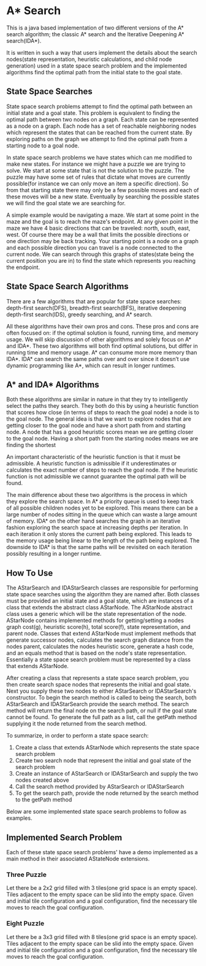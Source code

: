 # A* Search

This is a java based implementation of two different versions of the A* search algorithm; the classic A* search and the
Iterative Deepening A* search(IDA*).
 
It is written in such a way that users implement the details about the search nodes(state representation, heuristic 
calculations, and child node generation) used in a state space search problem and the implemented algorithms find the
optimal path from the initial state to the goal state.


## State Space Searches

State space search problems attempt to find the optimal path between an initial state and a goal state. This problem is
equivalent to finding the optimal path between two nodes on a graph. Each state can be represented as a node on a graph.
Each node has a set of reachable neighboring nodes which represent the states that can be reached from the current state.
By exploring paths on the graph we attempt to find the optimal path from a starting node to a goal node.
 
In state space search problems we have states which can me modified to make new states. For instance we might have a 
puzzle we are trying to solve. We start at some state that is not the solution to the puzzle. The puzzle may have some set
of rules that dictate what moves are currently possible(for instance we can only move an item a specific direction). So 
from that starting state there may only be a few possible moves and each of these moves will be a new state. Eventually
by searching the possible states we will find the goal state we are searching for.

A simple example would be navigating a maze. We start at some point in the maze and the goal is to reach the maze's 
endpoint. At any given point in the maze we have 4 basic directions that can be traveled: north, south, east, west. Of course
there may be a wall that limits the possible directions or one direction may be back tracking. Your starting point is a node
on a graph and each possible direction you can travel is a node connected to the current node. We can search through this
graphs of states(state being the current position you are in) to find the state which represents you reaching the endpoint.


## State Space Search Algorithms

There are a few algorithms that are popular for state space searches: depth-first search(DFS), breadth-first search(BFS),
iterative deepening depth-first search(IDS), greedy searching, and A* search.

All these algorithms have their own pros and cons. These pros and cons are often focused on: if the optimal solution is 
found, running time, and memory usage. We will skip discussion of other algorithms and solely focus on A* and IDA*. These
two algorithms will both find optimal solutions, but differ in running time and memory usage. A* can consume more more
memory than IDA*. IDA* can search the same paths over and over since it doesn’t use dynamic programming like A*, which
can result in longer runtimes.


## A* and IDA* Algorithms

Both these algorithms are similar in nature in that they try to intelligently select the paths they search. They both do
this by using a heuristic function that scores how close (in terms of steps to reach the goal node) a node is to the goal
node. The general idea is that we want to explore nodes that are getting closer to the goal node and have a short path
from and starting node. A node that has a good heuristic scores mean we are getting closer to the goal node. Having a
short path from the starting nodes means we are finding the shortest

An important characteristic of the heuristic function is that it must be admissible. A heuristic function is admissible
if it underestimates or calculates the exact number of steps to reach the goal node. If the heuristic function is not
admissible we cannot guarantee the optimal path will be found.

The main difference about these two algorithms is the process in which they explore the search space. In A* a priority
queue is used to keep track of all possible children nodes yet to be explored. This means there can be a large number of 
nodes sitting in the queue which can waste a large amount of memory. IDA* on the other hand searches the graph in an
iterative fashion exploring the search space at increasing depths per iteration. In each iteration it only stores the
current path being explored. This leads to the memory usage being linear to the length of the path being explored. The
downside to IDA* is that the same paths will be revisited on each iteration possibly resulting in a longer runtime.


## How To Use

The AStarSearch and IDAStarSearch classes are responsible for performing  state space searches using the algorithm they
are named after. Both classes must be provided an initial state and a goal state, which are instances of a class that
extends the abstract class AStarNode. The AStarNode abstract class uses a generic which will be the state representation
of the node. AStarNode contains implemented methods for getting/setting a nodes graph cost(g), heuristic score(h), total
score(f), state representation, and parent node. Classes that extend AStarNode must implement methods that generate
successor nodes, calculates the search graph distance from the nodes parent, calculates the nodes heuristic score, generate
a hash code, and an equals method that is based on the node's state representation. Essentially a state space search problem
must be represented by a class that extends AStarNode.

After creating a class that represents a state space search problem, you then create search space nodes that represents
the initial and goal state. Next you supply these two nodes to either AStarSearch or IDAStarSearch's constructor. To begin
the search method is called to being the search, both AStarSearch and IDAStarSearch provide the search method. The search method will return the final
node on the search path, or null if the goal state cannot be found. To generate the full path as a list, call the getPath method
supplying it the node returned from the search method.


To summarize, in order to perform a state space search:
1. Create a class that extends AStarNode which represents the state space search problem
2. Create two search node that represent the initial and goal state of the search problem
3. Create an instance of AStarSearch or IDAStarSearch and supply the two nodes created above
4. Call the search method provided by AStarSearch or IDAStarSearch
5. To get the search path, provide the node returned by the search method to the getPath method

Below are some implemented state space search problems to follow as examples.


## Implemented Search Problem

Each of these state space search problems' have a demo implemented as a main method in their associated AStateNode extensions.


### Three Puzzle

Let there be a 2x2 grid filled with 3 tiles(one grid space is an empty space). Tiles adjacent to the empty space can be
slid into the empty space. Given and initial tile configuration and a goal configuration, find the necessary tile moves
to reach the goal configuration.


### Eight Puzzle

Let there be a 3x3 grid filled with 8 tiles(one grid space is an empty space). Tiles adjacent to the empty space can be
slid into the empty space. Given and initial tile configuration and a goal configuration, find the necessary tile moves
to reach the goal configuration.






